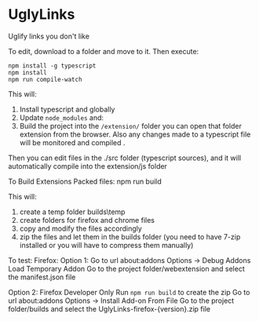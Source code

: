 # UglyLinks
Uglify links you don't like

To edit, download to a folder and move to it. Then execute:

````
npm install -g typescript
npm install
npm run compile-watch
````

This will:
1. Install typescript and globally
2. Update `node_modules` and: 
3. Build the project into the `/extension/` folder you can open that folder extension from the browser. Also any changes made to a typescript file will be monitored and compiled .

Then you can edit files in the ./src folder (typescript sources), and it will automatically compile into the extension/js folder

To Build Extensions Packed files:
npm run build

This will:
1. create a temp folder builds\temp 
2. create folders for firefox and chrome files
3. copy and modify the files accordingly
4. zip the files and let them in the builds folder (you need to have 7-zip installed or you will have to compress them manually)

To test:
Firefox:
Option 1:
    Go to url about:addons
    Options -> Debug Addons
    Load Temporary Addon
Go to the project folder/webextension and select the manifest.json file

Option 2: Firefox Developer Only
    Run `npm run build` to create the zip
    Go to url about:addons
    Options -> Install Add-on From File
Go to the project folder/builds and select the UglyLinks-firefox-{version}.zip file



